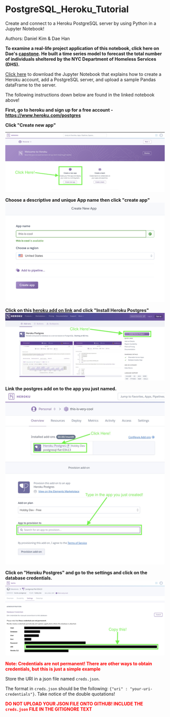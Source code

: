 # PostgreSQL_Heroku_Tutorial
Create and connect to a Heroku PostgreSQL server by using Python in a Jupyter Notebook!

Authors: Daniel Kim & Dae Han

**To examine a real-life project application of this notebook, click here on Dae's [capstone](https://github.com/dae-han/nyc_homeless_pop_prediction/blob/master/production/1_Data_Wrangling%2BDatabase_Construction.ipynb). He built a time series model to forecast the total number of individuals sheltered by the NYC Department of Homeless Services (DHS).**

[Click here](https://github.com/dansthemanwhosakid/PostgreSQL_Heroku_Tutorial/blob/master/SQL_database.ipynb) to download the Jupyter Notebook that explains how to create a Heroku account, add a PostgreSQL server, and upload a sample Pandas dataFrame to the server.

The following instructions down below are found in the linked notebook above!

**First, go to heroku and sign up for a free account -  https://www.heroku.com/postgres**

**Click "Create new app"**

![app](./images/01_create_app.jpeg)

**Choose a descriptive and unique App name then click "create app"**
![app_name](./images/02_app_name.jpeg)

**Click on this [heroku add on link](https://elements.heroku.com/addons/heroku-postgresql) and click "Install Heroku Postgres"**
![install](./images/03_install.jpeg)

**Link the postgres add on to the app you just named.**
![postgres](./images/04_postgres.jpeg)
![add_prov](./images/05_add_provision.jpeg)

**Click on "Heroku Postgres" and go to the settings and click on the database credentials.**
![creds](./images/06_creds.jpeg)

**<font color="red">Note: Credentials are not permanent! There are other ways to obtain credentials, but this is just a simple example</font>**


Store the URI in a json file named `creds.json`.

The format in `creds.json` should be the following: ```{"uri" : "your-uri-credentials"}```. Take notice of the double quotations!

**<font color="red">DO NOT UPLOAD YOUR JSON FILE ONTO GITHUB! INCLUDE THE `creds.json` FILE IN THE GITIGNORE TEXT</font>**

